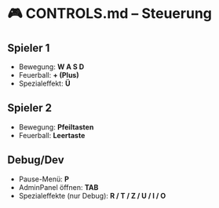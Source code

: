 # 🎮 CONTROLS.md – Steuerung

## Spieler 1
- Bewegung: **W A S D**
- Feuerball: **+ (Plus)**
- Spezialeffekt: **Ü**

## Spieler 2
- Bewegung: **Pfeiltasten**
- Feuerball: **Leertaste**

## Debug/Dev
- Pause-Menü: **P**
- AdminPanel öffnen: **TAB**
- Spezialeffekte (nur Debug): **R / T / Z / U / I / O**
